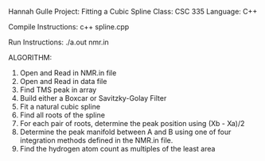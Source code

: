Hannah Gulle
Project: Fitting a Cubic Spline
Class: CSC 335
Language: C++

Compile Instructions:
c++ spline.cpp

Run Instructions:
./a.out nmr.in

ALGORITHM:
1.	Open and Read in NMR.in file
2.	Open and Read in data file
3. 	Find TMS peak in array
4.	Build either a Boxcar or Savitzky-Golay Filter
5.	Fit a natural cubic spline
6.	Find all roots of the spline
7.	For each pair of roots, determine the peak position using
			(Xb - Xa)/2
8.	Determine the peak manifold between A and B using one of four integration
methods defined in the NMR.in file.
9.	Find the hydrogen atom count as multiples of the least area
